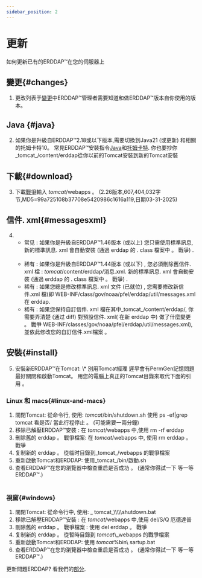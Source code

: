 ```yaml
---
sidebar_position: 2
---
```

# 更新
如何更新已有的ERDDAP™在您的伺服器上

## 變更{#changes} 
1. 更改列表于[變更](/changes)中ERDDAP™管理者需要知道和做ERDDAP™版本自你使用的版本。
     
## Java {#java} 
2. 如果你是升級自ERDDAP™2.18或以下版本,需要切換到Java21 (或更新) 和相關的托姆卡特10。 常見ERDDAP™安裝指令[Java](/docs/server-admin/deploy-install#java)和[托姆卡特](/docs/server-admin/deploy-install#tomcat). 你也要抄你_tomcat_/content/erddap從你以前的Tomcat安裝到新的Tomcat安裝

## 下載{#download} 
3. 下載[戰爭](https://github.com/ERDDAP/erddap/releases/download/v2.26.0/erddap.war)輸入 _tomcat_/webapps 。
     (2.26版本,607,404,032字节,MD5=99a725108b37708e5420986c1616a119,日期03-31-2025) 
     
## 信件. xml{#messagesxml} 
4. 
    * 常见 : 如果你是升級自ERDDAP™1.46版本 (或以上) 您只需使用標準訊息, 新的標準訊息. xml 會自動安裝 (通過 erddap 的 . class 檔案中 。 戰爭) .
         
    * 稀有 : 如果你是升級自ERDDAP™1.44版本 (或以下) ,
您必須刪除舊信件. xml 檔 :
        _tomcat_/content/erddap/消息.xml.
新的標準訊息. xml 會自動安裝 (通過 erddap 的 . class 檔案中 。 戰爭) .
         
    * 稀有 : 如果您總是修改標準訊息. xml 文件 (已就位) ,
您需要修改新信件.xml 檔(即
WEB-INF/class/gov/noaa/pfel/erddap/util/messages.xml 在 erddap.
         
    * 稀有 : 如果您保持自訂信件. xml 檔在其中_tomcat_/content/erddap/,
你需要弄清楚 (通过 diff) 對預設信件. xml( 在新 erddap 中) 做了什麼變更 。 戰爭
WEB-INF/classes/gov/noaa/pfel/erddap/util/messages.xml),並依此修改您的自訂信件.xml檔案 。
         
## 安裝{#install} 
5. 安裝新ERDDAP™在Tomcat:
\\* 別用Tomcat經理 遲早會有PermGen記憶問題 最好關閉和啟動Tomcat。
用您的電腦上真正的Tomcat目錄來取代下面的引用 。
     
### Linux 和 macs{#linux-and-macs} 
1. 關閉Tomcat: 從命令行, 使用: _tomcat_/bin/shutdown.sh
使用 ps -ef|grep tomcat 看是否/ 當此行程停止 。 (可能需要一兩分鐘) 
2. 移除已解壓ERDDAP™安裝 : 在 _tomcat_/webapps 中,使用
rm -rf erddap
3. 刪除舊的 erddap 。 戰爭檔案: 在 _tomcat_/webapps 中, 使用 rm erddap 。 戰爭
4. 复制新的 erddap 。 從临时目錄到_tomcat_/webapps 的戰爭檔案
5. 重新啟動Tomcat和ERDDAP: 使用_tomcat_/bin/啟動.sh
6. 查看ERDDAP™在您的瀏覽器中檢查重启是否成功 。
     (通常你得試一下 等一等ERDDAP™.)   
             
### 視窗{#windows} 
1. 關閉Tomcat: 從命令行中, 使用: _ tomcat_\\\\\\\\\shutdown.bat
2. 移除已解壓ERDDAP™安裝 : 在 _tomcat_/webapps 中,使用
del/S/Q 厄德達普
3. 刪除舊的 erddap 。 戰爭檔案 : 使用 del erddap 。 戰爭
4. 复制新的 erddap 。 從暫時目錄到 _tomcat_\\_webapps 的戰爭檔案
5. 重新啟動Tomcat和ERDDAP: 使用 _tomcat_%bin\\ sartup.bat
6. 查看ERDDAP™在您的瀏覽器中檢查重启是否成功 。
     (通常你得試一下 等一等ERDDAP™.) 

更新問題ERDDAP? 看我們的[部分](/docs/intro#support).
